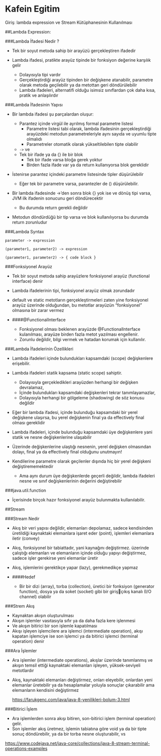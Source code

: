 # Kafein Egitim

Giriş: lambda expression ve Stream Kütüphanesinin Kullanılması


##Lambda Expression:

###Lambda İfadesi Nedir ?

*   Tek bir soyut metoda sahip bir arayüzü gerçekleştiren ifadedir

*   Lambda ifadesi, pratikte arayüz tipinde bir fonksiyon değerine  karşılık gelir
    -   Dolayısıyla tipi vardır
    -   Gerçekleştirdiği arayüz tipinden bir değişkene atanabilir, parametre olarak metoda geçilebilir ya da metottan geri
        döndürülebilir
    -   Lambda ifadeleri, alternatifi olduğu isimsiz sınıflardan çok daha kısa,
        pratik ve anlaşılırdır
        
###Lambda İfadesinin Yapısı
-   Bir lambda ifadesi şu parçalardan oluşur:
    *   Parantez içinde virgül ile ayrılmış formal parametre listesi
        +   Parametre listesi tabi olarak, lambda ifadesinin gerçekleştirdiği arayüzdeki metodun parametreleriyle aynı sayıda ve uyumlu tipte olmalıdı
        +   Parametreler otomatik olarak yükseltilebilen tipte olabilir
    *   `->` ve
    *   Tek bir ifade ya da {} ile bir blok
        +   Tek bir ifade varsa bloğa gerek yoktur
        +   Birden fazla ifade var ya da return kullanıyorsa blok gereklidir
    
-   İstenirse parantez içindeki parametre listesinde tipler düşürülebilir
    *   Eğer tek bir parametre varsa, parantezler de () düşürülebilir.
   
-   Bir lambda ifadesinde ->’den sonra blok {} yok ise ve dönüş tipi varsa, JVM ilk ifadenin sonucunu geri döndürecektir 
    *   Bu durumda return gerekli değildir
    
-   Metodun döndürdüğü bir tip varsa ve blok kullanılıyorsa bu durumda return zorunludur


###Lambda Syntax

`parameter -> expression`

`(parameter1, parameter2) -> expression`

`(parameter1, parameter2) -> { code block }`

###Fonksiyonel Arayüz

-   Tek bir soyut metoda sahip arayüzlere fonksiyonel arayüz (functional interface) denir 
-   Lambda ifadelerinin tipi, fonksiyonel arayüz olmak zorundadır
-   default ve static metotların gerçekleştirmeleri zaten yine fonksiyonel arayüz üzerinde olduğundan, bu metotlar arayüzün  “fonksiyonel” olmasına bir zarar vermez
    
-   ####@FunctionalInterface
    *   Fonksiyonel olması beklenen arayüzde @FunctionalInterface kulanılması, arayüze birden fazla metot yazılması engellenir.
    *   Zorunlu değildir, bilgi vermek ve hatadan korumak için kullanılır.

###Lambda İfadelerinin Özellikleri
-   Lambda ifadeleri içinde bulundukları kapsamdaki (scope) değişkenlere erişebilir.
-   Lambda ifadeleri statik kapsama (static scope) sahiptir.
    *   Dolayısıyla gerçekledikleri arayüzden herhangi bir değişken devralamaz,
    * İçinde bulundukları kapsamdaki değişkenleri tekrar tanımlayamazlar,
    * Dolayısıyla herhangi bir gölgeleme (shadowing) de söz konusu değildir
    
-   Eğer bir lambda ifadesi, içinde bulunduğu kapsamdaki bir yerel değişkene ulaşırsa, bu yerel değişkenin final ya da effectively final olması gereklidir
-   Lambda ifadeleri, içinde bulunduğu kapsamdaki üye değişkenlere yani statik ve nesne değişkenlerine ulaşabilir
-   Üzerinde değişkenlerine ulaştığı nesnenin, yerel değişken olmasından dolayı, final ya da effectively final olduğunu unutmayın!
-   Kendilerine parametre olarak geçilenler dışında hiç bir yerel değişkeni değiştirememektedir
    *   Ama aynı durum üye değişkenlerde geçerli değildir, lambda ifadeleri nesne ve sınıf değişkenlerinin değerini değiştirebilir

###java.util.function
-   İçerisinde birçok hazır fonksiyonel arayüz bulunmakta kullanılabilir.

##Stream

###Stream Nedir
-   Akış bir veri yapısı değildir, elemanları depolamaz, sadece kendisinden
    üretildiği kaynaktaki elemanlara işaret eder (point), işlemleri elemanlara
    iletir (convey)
    
-   Akış, fonksiyonel bir tabiattadır, yani kaynağını değiştirmez. üzerinde
    çalıştığı elemanları ve elemanların içinde olduğu yapıyı değiştirmez,
    sadece işler gerekirse yeni elemanlar üretir
    
-   Akış, işlemlerini gerektikçe yapar (lazy), gerekmedikçe yapmaz

-   ####Hedef
    *   Bir bir dizi (array), torba (collection), üretici bir fonksiyon (generator function), dosya ya da soket (socket) gibi bir girişçıkış kanalı (I/O channel) olabilir

###Strem Akış
-   Kaynaktan akışın oluşturulması
-   Akışın işlemler vasıtasıyla sıfır ya da daha fazla kere işlenmesi
-   Ve akışın bitirici bir son işlemle kapatılması
-   Akışı işleyen işlemcilere ara işlemci (intermediate operation), akışı
    kapatan işlemciye ise son işlemci ya da bitirici işlemci (terminal
    operation) denir
    
###Ara İşlemler
-   Ara işlemler (intermediate operations), akışlar üzerinde tanımlanmış ve
    akışın temsil ettiği kaynaktaki elemanları işleyen, yüksek-seviyeli
    metotlardır
    
-   Akış, kaynaktaki elemanları değiştirmez, onları eleyebilir, onlardan yeni
    elemanlar üretebilir ya da hesaplamalar yoluyla sonuçlar çıkarabilir
    ama elemanların kendisini değiştirmez
    
    https://farukgenc.com/java/java-8-yenilikleri-bolum-3.html
    
###Bitirici İşlem
-   Ara işlemlerden sonra akışı bitiren, son-bitirici işlem (terminal
    operation) gelir.
-   Son işlemler akış üretmez, işlemin tabiatına göre void ya da bir
    tipte sonuç döndürebilir, ya da bir torba nesne oluşturabilir, vs

https://www.codejava.net/java-core/collections/java-8-stream-terminal-operations-examples
    



        

